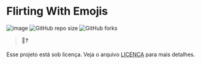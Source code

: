 # Flirting With Emojis

![image](https://img.shields.io/badge/PHP-777BB4?style=for-the-badge&logo=php&logoColor=white)
![GitHub repo size](https://img.shields.io/github/repo-size/thiegocarvalho/FlirtingWithEmojis/README-template?style=for-the-badge)
![GitHub forks](https://img.shields.io/github/forks/thiegocarvalho/FlirtingWithEmojis/README-template?style=for-the-badge)

> 👫❓


Esse projeto está sob licença. Veja o arquivo [LICENÇA](LICENSE.md) para mais detalhes.

